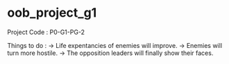 oob_project_g1
==============

Project Code : P0-G1-PG-2 

Things to do :
-> Life expentancies of enemies will improve. 
-> Enemies will turn more hostile.
-> The opposition leaders will finally show their faces.  
